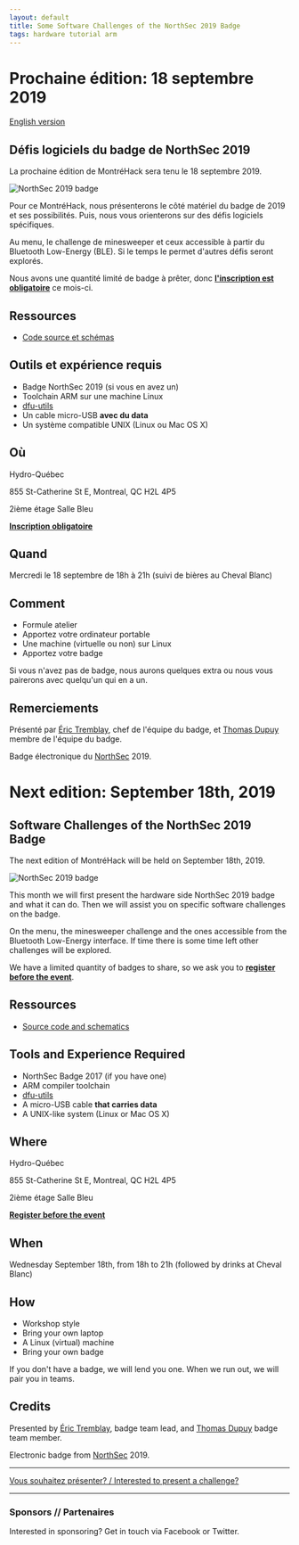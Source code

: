 ```yaml
---
layout: default
title: Some Software Challenges of the NorthSec 2019 Badge
tags: hardware tutorial arm
---
```


# Prochaine édition: 18 septembre 2019

[English version](#english)

## Défis logiciels du badge de NorthSec 2019

La prochaine édition de MontréHack sera tenu le 18 septembre 2019.

![NorthSec 2019 badge](/images/19-09_nsec_badge.jpg)

Pour ce MontréHack, nous présenterons le côté matériel du badge de 2019 et ses
possibilités. Puis, nous vous orienterons sur des défis logiciels spécifiques.

Au menu, le challenge de minesweeper et ceux accessible à partir du Bluetooth Low-Energy (BLE).
Si le temps le permet d'autres défis seront explorés.

Nous avons une quantité limité de badge à prêter, donc [**l'inscription est
obligatoire**](https://www.eventbrite.ca/e/montrehack-northsec-2019-badge-tickets-72732008395) ce mois-ci.

## Ressources

* [Code source et schémas](https://github.com/nsec/nsec-badge/)

## Outils et expérience requis

* Badge NorthSec 2019 (si vous en avez un)
* Toolchain ARM sur une machine Linux
* [dfu-utils](http://dfu-util.sourceforge.net)
* Un cable micro-USB **avec du data**
* Un système compatible UNIX (Linux ou Mac OS X)

## Où

Hydro-Québec

855 St-Catherine St E, Montreal, QC H2L 4P5

2ième étage Salle Bleu

[**Inscription obligatoire**](https://www.eventbrite.ca/e/montrehack-northsec-2019-badge-tickets-72732008395)

## Quand

Mercredi le 18 septembre de 18h à 21h (suivi de bières au Cheval Blanc)

## Comment

* Formule atelier
* Apportez votre ordinateur portable
* Une machine (virtuelle ou non) sur Linux
* Apportez votre badge

Si vous n'avez pas de badge, nous aurons quelques extra ou nous vous pairerons avec quelqu'un qui en a un.

## Remerciements

Présenté par [Éric Tremblay](https://github.com/cashew22), chef de l'équipe du badge, et [Thomas Dupuy](https://twitter.com/nyx__o) membre de l'équipe du badge.

Badge électronique du [NorthSec](https://nsec.io) 2019.

<a id="english"></a>

# Next edition: September 18th, 2019

## Software Challenges of the NorthSec 2019 Badge

The next edition of MontréHack will be held on September 18th, 2019.

![NorthSec 2019 badge](/images/19-09_nsec_badge.jpg)

This month we will first present the hardware side NorthSec 2019 badge and what
it can do. Then we will assist you on specific software challenges on the
badge.

On the menu, the minesweeper challenge and the ones accessible from the
Bluetooth Low-Energy interface. If time there is some time left other
challenges will be explored.

We have a limited quantity of badges to share, so we ask you to
[**register before the event**](https://www.eventbrite.ca/e/montrehack-northsec-2019-badge-tickets-72732008395).

## Ressources

* [Source code and schematics](https://github.com/nsec/nsec-badge/)

## Tools and Experience Required

* NorthSec Badge 2017 (if you have one)
* ARM compiler toolchain
* [dfu-utils](http://dfu-util.sourceforge.net)
* A micro-USB cable **that carries data**
* A UNIX-like system (Linux or Mac OS X)

## Where

Hydro-Québec

855 St-Catherine St E, Montreal, QC H2L 4P5

2ième étage Salle Bleu

[**Register before the event**](https://www.eventbrite.ca/e/montrehack-northsec-2019-badge-tickets-72732008395)

## When

Wednesday September 18th, from 18h to 21h (followed by drinks at Cheval Blanc)

## How

* Workshop style
* Bring your own laptop
* A Linux (virtual) machine
* Bring your own badge

If you don't have a badge, we will lend you one. When we run out, we will pair you in teams.

## Credits

Presented by [Éric Tremblay](https://github.com/cashew22), badge team lead, and [Thomas Dupuy](https://twitter.com/nyx__o) badge team member.

Electronic badge from [NorthSec](https://nsec.io) 2019.

<hr/>

[Vous souhaitez présenter? / Interested to present a challenge?](https://github.com/montrehack/montrehack.github.com/wiki/Present-at-Montrehack)

<hr/>

### Sponsors // Partenaires

Interested in sponsoring? Get in touch via Facebook or Twitter.
